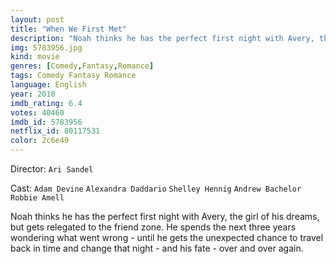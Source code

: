 ```yaml
---
layout: post
title: "When We First Met"
description: "Noah thinks he has the perfect first night with Avery, the girl of his dreams, but gets relegated to the friend zone. He spends the next three years wondering what went wrong - until he gets the unexpected chance to travel back in time and change that night - and his fate - over and over again..."
img: 5783956.jpg
kind: movie
genres: [Comedy,Fantasy,Romance]
tags: Comedy Fantasy Romance 
language: English
year: 2018
imdb_rating: 6.4
votes: 40460
imdb_id: 5783956
netflix_id: 80117531
color: 2c6e49
---
```

Director: `Ari Sandel`  

Cast: `Adam Devine` `Alexandra Daddario` `Shelley Hennig` `Andrew Bachelor` `Robbie Amell` 

Noah thinks he has the perfect first night with Avery, the girl of his dreams, but gets relegated to the friend zone. He spends the next three years wondering what went wrong - until he gets the unexpected chance to travel back in time and change that night - and his fate - over and over again.